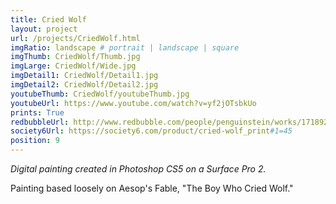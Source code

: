 ```yaml
---
title: Cried Wolf
layout: project
url: /projects/CriedWolf.html
imgRatio: landscape # portrait | landscape | square
imgThumb: CriedWolf/Thumb.jpg
imgLarge: CriedWolf/Wide.jpg
imgDetail1: CriedWolf/Detail1.jpg
imgDetail2: CriedWolf/Detail2.jpg
youtubeThumb: CriedWolf/youtubeThumb.jpg
youtubeUrl: https://www.youtube.com/watch?v=yf2jOTsbkUo
prints: True
redbubbleUrl: http://www.redbubble.com/people/penguinstein/works/17189201-cried-wolf
society6Url: https://society6.com/product/cried-wolf_print#1=45
position: 9
---
```


*Digital painting created in Photoshop CS5 on a Surface Pro 2.*

Painting based loosely on Aesop's Fable, "The Boy Who Cried Wolf."
